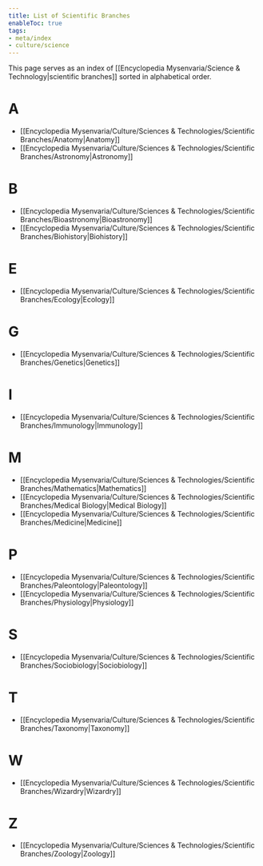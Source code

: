 ```yaml
---
title: List of Scientific Branches
enableToc: true
tags:
- meta/index
- culture/science
---
```


This page serves as an index of [[Encyclopedia Mysenvaria/Science & Technology|scientific branches]] sorted in alphabetical order.

# A
- [[Encyclopedia Mysenvaria/Culture/Sciences & Technologies/Scientific Branches/Anatomy|Anatomy]]
- [[Encyclopedia Mysenvaria/Culture/Sciences & Technologies/Scientific Branches/Astronomy|Astronomy]]
# B
- [[Encyclopedia Mysenvaria/Culture/Sciences & Technologies/Scientific Branches/Bioastronomy|Bioastronomy]]
- [[Encyclopedia Mysenvaria/Culture/Sciences & Technologies/Scientific Branches/Biohistory|Biohistory]]
# E
- [[Encyclopedia Mysenvaria/Culture/Sciences & Technologies/Scientific Branches/Ecology|Ecology]]
# G
- [[Encyclopedia Mysenvaria/Culture/Sciences & Technologies/Scientific Branches/Genetics|Genetics]]
# I
- [[Encyclopedia Mysenvaria/Culture/Sciences & Technologies/Scientific Branches/Immunology|Immunology]]
# M
- [[Encyclopedia Mysenvaria/Culture/Sciences & Technologies/Scientific Branches/Mathematics|Mathematics]]
- [[Encyclopedia Mysenvaria/Culture/Sciences & Technologies/Scientific Branches/Medical Biology|Medical Biology]]
- [[Encyclopedia Mysenvaria/Culture/Sciences & Technologies/Scientific Branches/Medicine|Medicine]]
# P
- [[Encyclopedia Mysenvaria/Culture/Sciences & Technologies/Scientific Branches/Paleontology|Paleontology]]
- [[Encyclopedia Mysenvaria/Culture/Sciences & Technologies/Scientific Branches/Physiology|Physiology]]
# S
- [[Encyclopedia Mysenvaria/Culture/Sciences & Technologies/Scientific Branches/Sociobiology|Sociobiology]]
# T
- [[Encyclopedia Mysenvaria/Culture/Sciences & Technologies/Scientific Branches/Taxonomy|Taxonomy]]
# W
- [[Encyclopedia Mysenvaria/Culture/Sciences & Technologies/Scientific Branches/Wizardry|Wizardry]]
# Z
- [[Encyclopedia Mysenvaria/Culture/Sciences & Technologies/Scientific Branches/Zoology|Zoology]]

